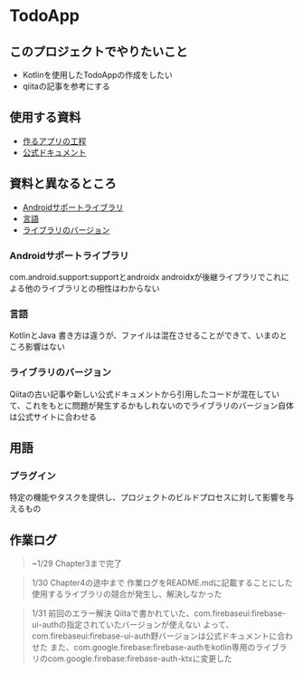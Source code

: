 # TodoApp

## このプロジェクトでやりたいこと

- Kotlinを使用したTodoAppの作成をしたい
- qiitaの記事を参考にする

## 使用する資料

- [作るアプリの工程](https://qiita.com/Nabe_LiT/items/660e97150fb87a2e7ffd)
- [公式ドキュメント](https://firebase.google.com/docs/auth/android/firebaseui?hl=ja)

## 資料と異なるところ

- [Androidサポートライブラリ](#androidサポートライブラリ)
- [言語](#言語)
- [ライブラリのバージョン](#ライブラリのバージョン)

### Androidサポートライブラリ

com.android.support:supportとandroidx
androidxが後継ライブラリでこれによる他のライブラリとの相性はわからない

### 言語

KotlinとJava
書き方は違うが、ファイルは混在させることができて、いまのところ影響はない

### ライブラリのバージョン

Qiitaの古い記事や新しい公式ドキュメントから引用したコードが混在していて、これをもとに問題が発生するかもしれないのでライブラリのバージョン自体は公式サイトに合わせる

## 用語

### プラグイン

特定の機能やタスクを提供し、プロジェクトのビルドプロセスに対して影響を与えるもの


## 作業ログ

> ~1/29 
> Chapter3まで完了

> 1/30
> Chapter4の途中まで
> 作業ログをREADME.mdに記載することにした
> 使用するライブラリの競合が発生し、解決しなかった

> 1/31
> 前回のエラー解決
> Qiitaで書かれていた、com.firebaseui:firebase-ui-authの指定されていたバージョンが使えない
> よって、com.firebaseui:firebase-ui-auth野バージョンは公式ドキュメントに合わせた
> また、com.google.firebase:firebase-authをkotlin専用のライブラリのcom.google.firebase:firebase-auth-ktxに変更した
